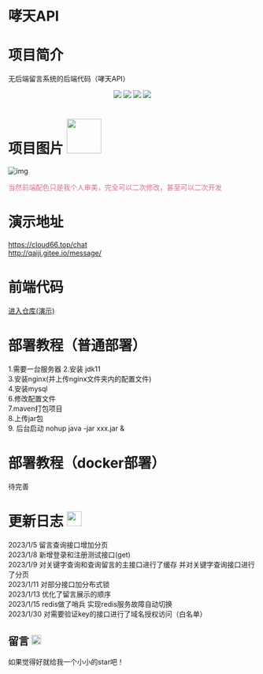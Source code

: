 # 哮天API


# 项目简介
无后端留言系统的后端代码（哮天API）

<p align="center" dir="auto">
<a target="_blank" rel="noopener noreferrer nofollow" href="https://camo.githubusercontent.com/15774e0f76266ef771f89b66139e3292f63202a8769e8740bb5db98005d5f648/68747470733a2f2f696d672e736869656c64732e696f2f62616467652f706c6174666f726d2d694f532d6666363962342e737667"><img src="https://camo.githubusercontent.com/15774e0f76266ef771f89b66139e3292f63202a8769e8740bb5db98005d5f648/68747470733a2f2f696d672e736869656c64732e696f2f62616467652f706c6174666f726d2d694f532d6666363962342e737667" data-canonical-src="https://img.shields.io/badge/platform-Linux-ff69b4.svg" style="max-width: 100%;"></a>
<a target="_blank" rel="noopener noreferrer nofollow" href="https://camo.githubusercontent.com/86b843cb8b8fe6258630bde4e25fcac376edf778d16af5d94b9e904b43141d3c/68747470733a2f2f696d672e736869656c64732e696f2f62616467652f6c616e67756167652d707974686f6e2d79656c6c6f77677265656e2e737667"><img src="https://camo.githubusercontent.com/86b843cb8b8fe6258630bde4e25fcac376edf778d16af5d94b9e904b43141d3c/68747470733a2f2f696d672e736869656c64732e696f2f62616467652f6c616e67756167652d707974686f6e2d79656c6c6f77677265656e2e737667" data-canonical-src="https://img.shields.io/badge/language-java-yellowgreen.svg" style="max-width: 100%;"></a>
<a target="_blank" rel="noopener noreferrer nofollow" href="https://camo.githubusercontent.com/8bc4017a2f8c506dc6c1793d2c93353b4dbdcdb49315f79873c7e581dc9e4c2e/68747470733a2f2f696d672e736869656c64732e696f2f62616467652f6c616e67756167652d7368656c6c2d677265656e2e737667"><img src="https://camo.githubusercontent.com/8bc4017a2f8c506dc6c1793d2c93353b4dbdcdb49315f79873c7e581dc9e4c2e/68747470733a2f2f696d672e736869656c64732e696f2f62616467652f6c616e67756167652d7368656c6c2d677265656e2e737667" data-canonical-src="https://img.shields.io/badge/language-shell-green.svg" style="max-width: 100%;"></a>
<a target="_blank" rel="noopener noreferrer nofollow" href="https://camo.githubusercontent.com/1f2b9cf8d7dc89db8cc4136b773051f4612409e02194737cd31ac78003fcfc94/68747470733a2f2f696d672e736869656c64732e696f2f62616467652f6c616e67756167652d4a6176615363726970742d79656c6c6f772e737667"><img src="https://camo.githubusercontent.com/1f2b9cf8d7dc89db8cc4136b773051f4612409e02194737cd31ac78003fcfc94/68747470733a2f2f696d672e736869656c64732e696f2f62616467652f6c616e67756167652d4a6176615363726970742d79656c6c6f772e737667" data-canonical-src="https://img.shields.io/badge/language-JavaScript-yellow.svg" style="max-width: 100%;"></a>
</p>

# 项目图片 <img width="70px" src="https://s1.ax1x.com/2023/02/03/pSsPWWT.png">
![img](https://s1.ax1x.com/2023/02/03/pSsPcoq.png "演示")


<p style="color: palevioletred">当然前端配色只是我个人审美，完全可以二次修改，甚至可以二次开发<p>

# 演示地址
https://cloud66.top/chat \
http://qaiji.gitee.io/message/

# 前端代码
<a href="https://gitee.com/qAiJi/message">进入仓库(演示)</a>

# 部署教程（普通部署）
1.需要一台服务器
2.安装 jdk11 \
3.安装nginx(并上传nginx文件夹内的配置文件) \
4.安装mysql \
6.修改配置文件 \
7.maven打包项目 \
8.上传jar包 \
9. 后台启动 nohup java -jar xxx.jar &
# 部署教程（docker部署）
待完善

# 更新日志 <img width="30px"  src="https://github.githubassets.com/images/icons/emoji/unicode/1f4dd.png">
2023/1/5 留言查询接口增加分页 \
2023/1/8 新增登录和注册测试接口(get) \
2023/1/9 对关键字查询和查询留言的主接口进行了缓存 并对关键字查询接口进行了分页 \
2023/1/11 对部分接口加分布式锁 \
2023/1/13 优化了留言展示的顺序 \
2023/1/15 redis做了哨兵 实现redis服务故障自动切换 \
2023/1/30 对需要验证key的接口进行了域名授权访问（白名单）

## 留言 <img width='20px' src="https://github.githubassets.com/images/icons/emoji/unicode/1f618.png">
如果觉得好就给我一个小小的star吧！

